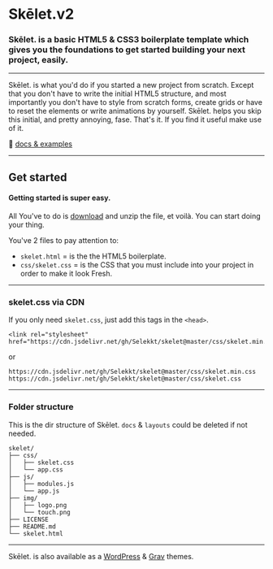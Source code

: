 # Skēlet.v2
### Skēlet. is a basic HTML5 & CSS3 boilerplate template which gives you the foundations to get started building your next project, easily.

---

Skēlet. is what you'd do if you started a new project from scratch. 
Except that you don't have to write the initial HTML5 structure, and most importantly you don't have to style from scratch forms, create grids or have to reset the elements or write animations by yourself. Skēlet. helps you skip this initial, and pretty annoying, fase. That's it. If you find it useful make use of it.

🍉 [docs & examples](https://selekkt.dk/help/skelet/docs)

---

## Get started
#### Getting started is super easy.
All You've to do is [download](https://selekkt.dk/git/skelet/archive/master.zip) and unzip the file, et voilà. You can start doing your thing.


You've 2 files to pay attention to:

 - `skelet.html` = is the the HTML5 boilerplate.
 - `css/skelet.css` = is the CSS that you must include into your project in order to make it look Fresh.

---

### skelet.css via CDN 
If you only need `skelet.css`, just add this tags in the `<head>`.
``` 
<link rel="stylesheet" href="https://cdn.jsdelivr.net/gh/Selekkt/skelet@master/css/skelet.min.css">
``` 

or

``` 
https://cdn.jsdelivr.net/gh/Selekkt/skelet@master/css/skelet.min.css
https://cdn.jsdelivr.net/gh/Selekkt/skelet@master/css/skelet.css
``` 

---

### Folder structure
This is the dir structure of Skēlet. `docs` & `layouts` could be deleted if not needed.
``` 
skelet/
├── css/
│   ├── skelet.css
│   └── app.css
├── js/
│   ├── modules.js
│   └── app.js
├── img/
│   ├── logo.png
│   └── touch.png
├── LICENSE
├── README.md
└── skelet.html
``` 

---
Skēlet. is also available as a [WordPress](https://selekkt.dk/git/wp-skelet) & [Grav](https://selekkt.dk/git/grav-skelet) themes.
